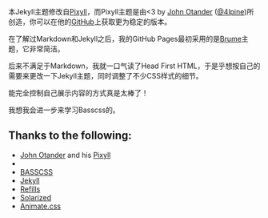本Jekyll主题修改自[Pixyll](http://www.pixyll.com)，而Pixyll主题是由<3 by [John Otander](http://johnotander.com)
([@4lpine](https://twitter.com/4lpine))所创造，你可以在他的[GitHub](https://github.com/jekyll/jekyll)上获取更为稳定的版本。

在了解过Markdown和Jekyll之后，我的GitHub Pages最初采用的是[Brume](https://github.com/aigarsdz/brume)主题，它非常简洁。

后来不满足于Markdown，我就一口气读了Head First HTML，于是乎想按自己的需要来更改一下Jekyll主题，同时调整了不少CSS样式的细节。

能完全控制自己展示内容的方式真是太棒了！

我想我会进一步来学习Basscss的。

## Thanks to the following:

* [John Otander](http://johnotander.com) and his [Pixyll](http://www.pixyll.com)
*
* [BASSCSS](http://basscss.com)
* [Jekyll](http://jekyllrb.com)
* [Refills](http://refills.bourbon.io/)
* [Solarized](http://ethanschoonover.com/solarized)
* [Animate.css](http://daneden.github.io/animate.css/)
